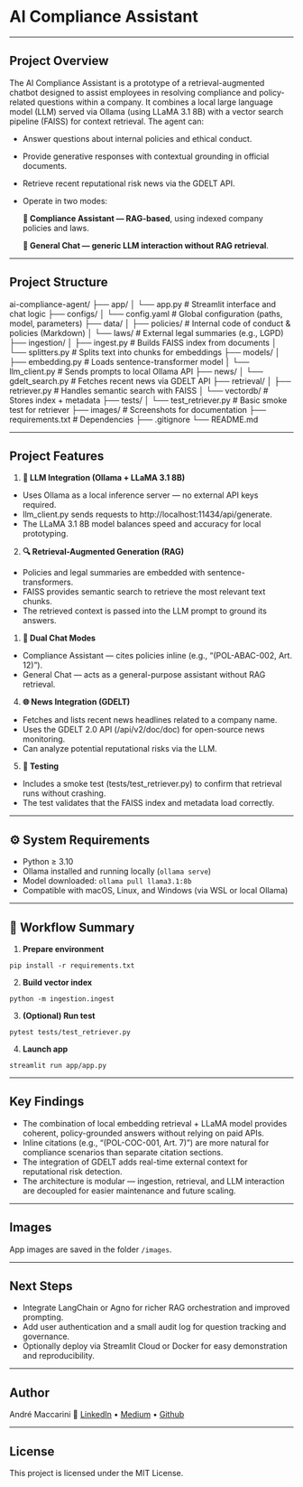 # AI Compliance Assistant

---
## Project Overview

The AI Compliance Assistant is a prototype of a retrieval-augmented chatbot designed to assist employees in resolving compliance and policy-related questions within a company.
It combines a local large language model (LLM) served via Ollama (using LLaMA 3.1 8B) with a vector search pipeline (FAISS) for context retrieval.
The agent can:
- Answer questions about internal policies and ethical conduct.
- Provide generative responses with contextual grounding in official documents.
- Retrieve recent reputational risk news via the GDELT API.
- Operate in two modes:

    **🧩 Compliance Assistant — RAG-based**, using indexed company policies and laws.

    **💬 General Chat — generic LLM interaction without RAG retrieval**.

---
##  Project Structure

ai-compliance-agent/
├── app/
│   └── app.py                   # Streamlit interface and chat logic
├── configs/
│   └── config.yaml              # Global configuration (paths, model, parameters)
├── data/
│   ├── policies/                # Internal code of conduct & policies (Markdown)
│   └── laws/                    # External legal summaries (e.g., LGPD)
├── ingestion/
│   ├── ingest.py                # Builds FAISS index from documents
│   └── splitters.py             # Splits text into chunks for embeddings
├── models/
│   ├── embedding.py             # Loads sentence-transformer model
│   └── llm_client.py            # Sends prompts to local Ollama API
├── news/
│   └── gdelt_search.py          # Fetches recent news via GDELT API
├── retrieval/
│   ├── retriever.py             # Handles semantic search with FAISS
│   └── vectordb/                # Stores index + metadata
├── tests/
│   └── test_retriever.py        # Basic smoke test for retriever
├── images/                      # Screenshots for documentation
├── requirements.txt             # Dependencies
├── .gitignore
└── README.md

---
## Project Features

1. **🧠 LLM Integration (Ollama + LLaMA 3.1 8B)**

- Uses Ollama as a local inference server — no external API keys required.
- llm_client.py sends requests to http://localhost:11434/api/generate.
- The LLaMA 3.1 8B model balances speed and accuracy for local prototyping.

2. **🔍 Retrieval-Augmented Generation (RAG)**

- Policies and legal summaries are embedded with sentence-transformers.
- FAISS provides semantic search to retrieve the most relevant text chunks.
- The retrieved context is passed into the LLM prompt to ground its answers.

1. **🧩 Dual Chat Modes**

- Compliance Assistant — cites policies inline (e.g., “(POL-ABAC-002, Art. 12)”).
- General Chat — acts as a general-purpose assistant without RAG retrieval.

4. **🌐 News Integration (GDELT)**

- Fetches and lists recent news headlines related to a company name.
- Uses the GDELT 2.0 API (/api/v2/doc/doc) for open-source news monitoring.
- Can analyze potential reputational risks via the LLM.

5. **🧪 Testing**

- Includes a smoke test (tests/test_retriever.py) to confirm that retrieval runs without crashing.
- The test validates that the FAISS index and metadata load correctly.

---
## ⚙️ System Requirements

- Python ≥ 3.10
- Ollama installed and running locally (`ollama serve`)
- Model downloaded: `ollama pull llama3.1:8b`
- Compatible with macOS, Linux, and Windows (via WSL or local Ollama)

---
## 🔄 Workflow Summary

1.  **Prepare environment**
```
pip install -r requirements.txt
```
2.  **Build vector index**
```
python -m ingestion.ingest
```
3.  **(Optional) Run test**
```
pytest tests/test_retriever.py
```
4.  **Launch app**
```
streamlit run app/app.py
```

---
##  Key Findings

- The combination of local embedding retrieval + LLaMA model provides coherent, policy-grounded answers without relying on paid APIs.
- Inline citations (e.g., “(POL-COC-001, Art. 7)”) are more natural for compliance scenarios than separate citation sections.
- The integration of GDELT adds real-time external context for reputational risk detection.
- The architecture is modular — ingestion, retrieval, and LLM interaction are decoupled for easier maintenance and future scaling.

---
##  Images

App images are saved in the folder `/images`.

---
##  Next Steps

- Integrate LangChain or Agno for richer RAG orchestration and improved prompting.
- Add user authentication and a small audit log for question tracking and governance.
- Optionally deploy via Streamlit Cloud or Docker for easy demonstration and reproducibility.

---
##  Author

André Maccarini 
🔗 [LinkedIn](https://www.linkedin.com/in/amaccarini/) • [Medium](https://medium.com/@andremaccarini) • [Github](https://github.com/andremaccarini)

---
##  License

This project is licensed under the MIT License.